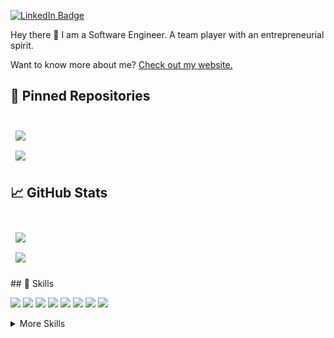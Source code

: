 
[![LinkedIn Badge](https://img.shields.io/badge/LinkedIn-Profile-informational?style=flat&logo=linkedin&logoColor=white&color=0D76A8)](https://www.linkedin.com/in/bipin-pachhai/)


Hey there 👋
I am a Software Engineer. A team player with an entrepreneurial spirit.

Want to know more about me? [Check out my website.](https://bipinpachhai.com/)

## 📌 Pinned Repositories
<br>

<a href="https://github.com/bipin-pachhai/tech_graph">
  <img align="center" style="margin:0.5rem" src="https://github-readme-stats.vercel.app/api/pin/?username=bipin-pachhai&repo=tech_graph&title_color=ffffff&text_color=c9cacc&icon_color=4AB197&bg_color=1A2B34" />
</a>

<br>

<a href="https://github.com/bipin-pachhai/surrounding_detector">
  <img align="center" style="margin:0.5rem" src="https://github-readme-stats.vercel.app/api/pin/?username=bipin-pachhai&repo=surrounding_detector&title_color=ffffff&text_color=c9cacc&icon_color=4AB197&bg_color=1A2B34" />
</a>


## &#x1f4c8; GitHub Stats
<br>

<a href="https://github.com/bipin-pachhai">
  <img align="center" style="margin:0.5rem" src="https://github-readme-stats.vercel.app/api/top-langs/?username=bipin-pachhai&hide=html,css&title_color=ffffff&text_color=c9cacc&icon_color=4AB197&bg_color=1A2B34" />
</a>
</a>
<br>
<a href="https://github.com/bipin-pachhai">
  <img align="center" style="margin:0.5rem" src="https://github-readme-stats.vercel.app/api?username=bipin-pachhai&show_icons=true&line_height=27&count_private=true&title_color=ffffff&text_color=c9cacc&icon_color=4AB097&bg_color=1A2B34" />
</a>
<br>
<br>
## 💼 Skills

![](https://img.shields.io/badge/Code-Python-informational?style=flat&logo=Python&logoColor=white&color=4AB197)
![](https://img.shields.io/badge/Code-Django-informational?style=flat&logo=Django&logoColor=white&color=4AB197)
![](https://img.shields.io/badge/Code-React-informational?style=flat&logo=react&logoColor=white&color=4AB197)
![](https://img.shields.io/badge/Code-JavaScript-informational?style=flat&logo=JavaScript&logoColor=white&color=4AB197)
![](https://img.shields.io/badge/Code-Pandas-informational?style=flat&logo=Pandas&logoColor=white&color=4AB197)
![](https://img.shields.io/badge/Code-Numpy-informational?style=flat&logo=Numpy&logoColor=white&color=4AB197)
![](https://img.shields.io/badge/Code-MySQL-informational?style=flat&logo=MySQL&logoColor=white&color=4AB197)
![](https://img.shields.io/badge/Code-Flask-informational?style=flat&logo=Flask&logoColor=white&color=4AB197)

<details>
<summary>More Skills</summary>
<br>

![](https://img.shields.io/badge/Style-CSS-informational?style=flat&logo=css3&logoColor=white&color=4AB197)
![](https://img.shields.io/badge/Style-HTML-informational?style=flat&logo=HTML&logoColor=white&color=4AB197)
![](https://img.shields.io/badge/Style-Bootstrap5-informational?style=flat&logo=Bootstrap5&logoColor=white&color=4AB197)

<br>

![](https://img.shields.io/badge/Tools-Docker-informational?style=flat&logo=docker&logoColor=white&color=4AB197)
![](https://img.shields.io/badge/Tools-Jenkins-informational?style=flat&logo=jenkins&logoColor=white&color=4AB197)
![](https://img.shields.io/badge/Tools-NPM-informational?style=flat&logo=npm&logoColor=white&color=4)
![](https://img.shields.io/badge/Tools-Jira-informational?style=flat&logo=Jira-Software&logoColor=white&color=4AB197)

</details>
